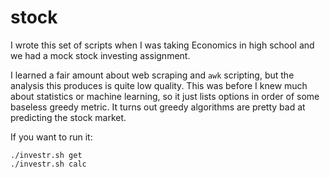 # stock

I wrote this set of scripts when I was taking Economics in high school and we had a mock stock investing assignment.

I learned a fair amount about web scraping and `awk` scripting, but the analysis this produces is quite low quality. This was before I knew much about statistics or machine learning, so it just lists options in order of some baseless greedy metric. It turns out greedy algorithms are pretty bad at predicting the stock market.

If you want to run it:

```
./investr.sh get
./investr.sh calc
```

